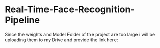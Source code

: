 # Real-Time-Face-Recognition-Pipeline
Since the weights and Model Folder of the project are too large i will be uploading them to my Drive and provide the link here:


